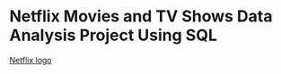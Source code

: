 # Netflix Movies and  TV Shows Data Analysis Project Using SQL

[Netflix logo](https://github.com/iamjayahir/NETFLIX-SQL/blob/main/logo.png)
